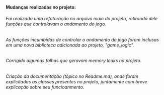 #### Mudanças realizadas no projeto:

###### Foi realizada uma refatoração no arquivo main do projeto, retirando dele funções que controlavam o andamento do jogo.
###### As funções incumbidas de controlar o andamento do jogo foram inclusas em uma nova biblioteca adicionada ao projeto, "game_logic". 
###### Corrigido algumas falhas que geravam memory leaks no projeto.
###### Criação da documentação (tópico no Readme.md), onde foram explicitadas as classes presentes no projeto, juntamente com breve explicação sobre seu funcioanmento.



